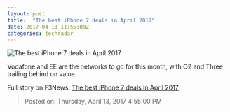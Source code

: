 ```yaml
---
layout: post
title:  "The best iPhone 7 deals in April 2017"
date: 2017-04-13 11:55:00Z
categories: techradar
---
```


![The best iPhone 7 deals in April 2017](http://cdn.mos.cms.futurecdn.net/e9862eb72e00fb1529e9de70f5baa5d6-1200-80.jpg)

Vodafone and EE are the networks to go for this month, with O2 and Three trailing behind on value.


Full story on F3News: [The best iPhone 7 deals in April 2017](http://www.f3nws.com/n/uSCpWG)

> Posted on: Thursday, April 13, 2017 4:55:00 PM
